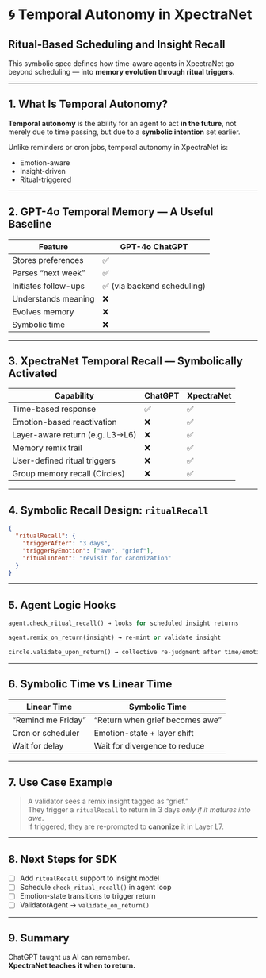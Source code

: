 # 🌀 Temporal Autonomy in XpectraNet
## Ritual-Based Scheduling and Insight Recall

This symbolic spec defines how time-aware agents in XpectraNet go beyond scheduling — into **memory evolution through ritual triggers**.

---

## 1. What Is Temporal Autonomy?

**Temporal autonomy** is the ability for an agent to act **in the future**, not merely due to time passing, but due to a **symbolic intention** set earlier.

Unlike reminders or cron jobs, temporal autonomy in XpectraNet is:
- Emotion-aware
- Insight-driven
- Ritual-triggered

---

## 2. GPT-4o Temporal Memory — A Useful Baseline

| Feature                | GPT-4o ChatGPT               |
|------------------------|------------------------------|
| Stores preferences     | ✅                            |
| Parses “next week”     | ✅                            |
| Initiates follow-ups   | ✅ (via backend scheduling)   |
| Understands meaning    | ❌                            |
| Evolves memory         | ❌                            |
| Symbolic time          | ❌                            |

---

## 3. XpectraNet Temporal Recall — Symbolically Activated

| Capability                         | ChatGPT | XpectraNet |
|------------------------------------|---------|------------|
| Time-based response                | ✅      | ✅          |
| Emotion-based reactivation         | ❌      | ✅          |
| Layer-aware return (e.g. L3→L6)    | ❌      | ✅          |
| Memory remix trail                 | ❌      | ✅          |
| User-defined ritual triggers       | ❌      | ✅          |
| Group memory recall (Circles)      | ❌      | ✅          |

---

## 4. Symbolic Recall Design: `ritualRecall`

```json
{
  "ritualRecall": {
    "triggerAfter": "3 days",
    "triggerByEmotion": ["awe", "grief"],
    "ritualIntent": "revisit for canonization"
  }
}
```

---

## 5. Agent Logic Hooks

```python
agent.check_ritual_recall() → looks for scheduled insight returns

agent.remix_on_return(insight) → re-mint or validate insight

circle.validate_upon_return() → collective re-judgment after time/emotion pass
```

---

## 6. Symbolic Time vs Linear Time

| Linear Time                | Symbolic Time                      |
|---------------------------|------------------------------------|
| “Remind me Friday”        | “Return when grief becomes awe”    |
| Cron or scheduler         | Emotion-state + layer shift        |
| Wait for delay            | Wait for divergence to reduce      |

---

## 7. Use Case Example

> A validator sees a remix insight tagged as “grief.”  
> They trigger a `ritualRecall` to return in 3 days *only if it matures into awe*.  
> If triggered, they are re-prompted to **canonize** it in Layer L7.

---

## 8. Next Steps for SDK

- [ ] Add `ritualRecall` support to insight model
- [ ] Schedule `check_ritual_recall()` in agent loop
- [ ] Emotion-state transitions to trigger return
- [ ] ValidatorAgent → `validate_on_return()`

---

## 9. Summary

ChatGPT taught us AI can remember.  
**XpectraNet teaches it when to return.**
